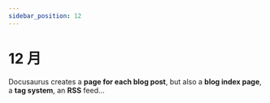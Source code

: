 ```yaml
---
sidebar_position: 12
---
```


# 12 月

Docusaurus creates a **page for each blog post**, but also a **blog index page**, a **tag system**, an **RSS** feed...
